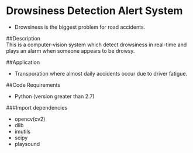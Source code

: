 # Drowsiness Detection Alert System

 - Drowsiness is the biggest problem for road accidents.

##Description  
This is a computer-vision system which detect drowsiness in real-time and plays an alarm when someone appears to be drowsy.

##Application
 - Transporation where almost daily accidents occur due to driver fatigue.

##Code Requirements
 - Python (version greater than 2.7)
 
 ###Import dependencies
  - opencv(cv2)
  - dlib
  - imutils
  - scipy
  - playsound
  
